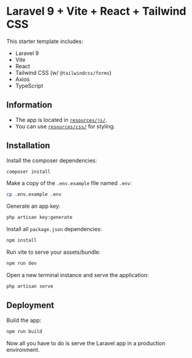 # Laravel 9 + Vite + React + Tailwind CSS 

This starter template includes: 

-   Laravel 9
-   Vite
-   React
-   Tailwind CSS (w/ `@tailwindcss/forms`)
-   Axios
-   TypeScript

## Information

-   The app is located in [`resources/js/`](/resources/js/).
-   You can use [`resources/css/`](/resources/css/) for styling.

## Installation

Install the composer dependencies:

```bash
composer install
```

Make a copy of the `.env.example` file named `.env`:

```bash
cp .env.example .env
```

Generate an app key:

```bash
php artisan key:generate
```

Install all `package.json` dependencies:

```bash
npm install
```

Run vite to serve your assets/bundle:

```bash
npm run dev
```

Open a new terminal instance and serve the application:

```bash
php artisan serve
```

## Deployment

Build the app:

```bash
npm run build
```

Now all you have to do is serve the Laravel app in a production environment.
